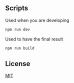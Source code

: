 ## Scripts

Used when you are developing
```python
npm run dev
```


Used to have the final result
```python
npm run build
```

## License
[MIT](https://choosealicense.com/licenses/mit/)